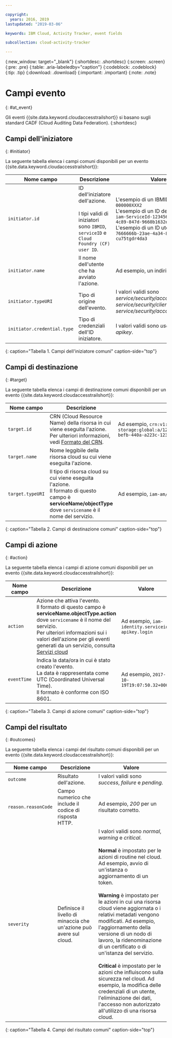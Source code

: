 ```yaml
---

copyright:
  years: 2016, 2019
lastupdated: "2019-03-06"

keywords: IBM Cloud, Activity Tracker, event fields

subcollection: cloud-activity-tracker

---
```


{:new_window: target="_blank"}
{:shortdesc: .shortdesc}
{:screen: .screen}
{:pre: .pre}
{:table: .aria-labeledby="caption"}
{:codeblock: .codeblock}
{:tip: .tip}
{:download: .download}
{:important: .important}
{:note: .note}



# Campi evento
{: #at_event}

Gli eventi {{site.data.keyword.cloudaccesstrailshort}} si basano sugli standard CADF (Cloud Auditing Data Federation). 
{:shortdesc}

## Campi dell'iniziatore
{: #initiator}

La seguente tabella elenca i campi comuni disponibili per un evento {{site.data.keyword.cloudaccesstrailshort}}:

| Nome campo | Descrizione | Valore |
|------------|-------------|-------|
| `initiator.id` | ID dell'iniziatore dell'azione. </br></br>I tipi validi di iniziatori sono `IBMID`, `serviceID` e `Cloud Foundry (CF) user ID`. | L'esempio di un IBMID è `IBMid-000000XXX2` </br>L'esempio di un ID del servizio è `iam-ServiceId-12345678-0165-4c89-847d-9660b1632e14` </br>L'esempio di un ID utente CF è `7666666b-23ae-4a34-8569-cu75tgdr4da3` |
| `initiator.name` | Il nome dell'utente che ha avviato l'azione. | Ad esempio, un indirizzo email. |
| `initiator.typeURI` | Tipo di origine dell'evento. | I valori validi sono *service/security/account/user*, *service/security/clientid* e *service/security/account/serviceid*. |
| `initiator.credential.type` | Tipo di credenziali dell'ID iniziatore. | I valori validi sono *user*, *token* e *apikey*. |
{: caption="Tabella 1. Campi dell'iniziatore comuni" caption-side="top"} 

  

## Campi di destinazione
{: #target}

La seguente tabella elenca i campi di destinazione comuni disponibili per un evento {{site.data.keyword.cloudaccesstrailshort}}:

| Nome campo | Descrizione | Valore |
|------------|-------------|-------|
| `target.id` | CRN (Cloud Resource Name) della risorsa in cui viene eseguita l'azione. </br>Per ulteriori informazioni, vedi [Formato del CRN](/docs/overview?topic=overview-format-crn#format). | Ad esempio, `crn:v1:bluemix:public:cloud-object-storage:global:a/12345678e6232019c6567c9123456789:fr56et47-befb-440a-a223c-12345678dae1:bucket:bucket1` |
| `target.name` | Nome leggibile della risorsa cloud su cui viene eseguita l'azione. |  |
| `target.typeURI` | Il tipo di risorsa cloud su cui viene eseguita l'azione. </br>Il formato di questo campo è **serviceName/objectType** dove `servicename` è il nome del servizio. | Ad esempio, `iam-am/policy` o `cloud-object-storage/bucket/acl` |
{: caption="Tabella 2. Campi di destinazione comuni" caption-side="top"} 


 
## Campi di azione
{: #action}

La seguente tabella elenca i campi di azione comuni disponibili per un evento {{site.data.keyword.cloudaccesstrailshort}}:

| Nome campo | Descrizione | Valore |
|------------|-------------|-------|
| `action` | Azione che attiva l'evento. </br>Il formato di questo campo è **serviceName.objectType.action** dove `servicename` è il nome del servizio. </br>Per ulteriori informazioni sui i valori dell'azione per gli eventi generati da un servizio, consulta <a href="/docs/services/cloud-activity-tracker?topic=cloud-activity-tracker-cloud_services#cloud_services">Servizi cloud</a> | Ad esempio, `iam-identity.serviceid-apikey.login` |
| `eventTime` | Indica la data/ora in cui è stato creato l'evento. </br>La data è rappresentata come UTC (Coordinated Universal Time). </br>Il formato è conforme con ISO 8601. | Ad esempio, `2017-10-19T19:07:50.32+0000` |
{: caption="Tabella 3. Campi di azione comuni" caption-side="top"} 



## Campi del risultato
{: #outcomes}

La seguente tabella elenca i campi del risultato comuni disponibili per un evento {{site.data.keyword.cloudaccesstrailshort}}:

| Nome campo | Descrizione | Valore |
|------------|-------------|-------|
| `outcome` | Risultato dell'azione. | I valori validi sono *success*, *failure* e *pending*. |
| `reason.reasonCode` | Campo numerico che include il codice di risposta HTTP. | Ad esempio, *200* per un risultato corretto. |
| `severity` | Definisce il livello di minaccia che un'azione può avere sul cloud. | I valori validi sono *normal*, *warning* e *critical*. </br></br>**Normal** è impostato per le azioni di routine nel cloud. Ad esempio, avvio di un'istanza o aggiornamento di un token. </br></br>**Warning** è impostato per le azioni in cui una risorsa cloud viene aggiornata o i relativi metadati vengono modificati. Ad esempio, l'aggiornamento della versione di un nodo di lavoro, la ridenominazione di un certificato o di un'istanza del servizio. </br></br>**Critical** è impostato per le azioni che influiscono sulla sicurezza nel cloud. Ad esempio, la modifica delle credenziali di un utente, l'eliminazione dei dati, l'accesso non autorizzato all'utilizzo di una risorsa cloud. |
{: caption="Tabella 4. Campi del risultato comuni" caption-side="top"} 


